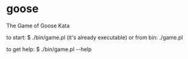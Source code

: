 # goose
The Game of Goose Kata

to start: 
$ ./bin/game.pl 
(it's already executable)
or from bin: 
./game.pl

to get help: 
$ ./bin/game.pl --help


